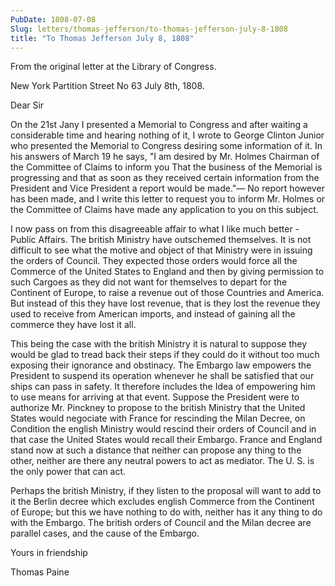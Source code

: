 ```yaml
---
PubDate: 1808-07-08
Slug: letters/thomas-jefferson/to-thomas-jefferson-july-8-1808
title: "To Thomas Jefferson July 8, 1808"
---
```


   From the original letter at the Library of Congress.
   
   New York Partition Street No 63 July 8th, 1808.

   Dear Sir

   On the 21st Jany I presented a Memorial to Congress and after
   waiting a considerable time and hearing nothing of it, I wrote to George
   Clinton Junior who presented the Memorial to Congress desiring some
   information of it. In his answers of March 19 he says, "I am desired by
   Mr. Holmes Chairman of the Committee of Claims to inform you That the
   business of the Memorial is progressing and that as soon as they received
   certain information from the President and Vice President a report would
   be made."&mdash; No report however has been made, and I write this letter to
   request you to inform Mr. Holmes or the Committee of Claims have made any
   application to you on this subject.

   I now pass on from this disagreeable affair to what I like much
   better - Public Affairs. The british Ministry have outschemed themselves. It
   is not difficult to see what the motive and object of that Ministry were
   in issuing the orders of Council. They expected those orders would force all
   the Commerce of the United States to England and then by giving permission to such 
   Cargoes as they did not want for themselves to depart
   for the Continent of Europe, to raise a revenue out of those Countries and
   America. But instead of this they have lost revenue, that is they lost the revenue 
   they used to receive from American imports, and instead of gaining all the commerce
   they have lost it all.

   This being the case with the british Ministry it is natural to suppose
   they would be glad to tread back their steps if they could do it without
   too much exposing their ignorance and obstinacy. The Embargo law empowers
   the President to suspend its operation whenever he shall be satisfied that
   our ships can pass in safety. It therefore includes the Idea of empowering
   him to use means for arriving at that event. Suppose the President were to
   authorize Mr. Pinckney to propose to the british Ministry that the United
   States would negociate with France for rescinding the Milan Decree, on
   Condition the english Ministry would rescind their orders of Council and
   in that case the United States would recall their Embargo. France and
   England stand now at such a distance that neither can propose any thing to
   the other, neither are there any neutral powers to act as mediator. The
   U. S. is the only power that can act.

   Perhaps the british Ministry, if they listen to the proposal will want to
   add to it the Berlin decree which excludes english Commerce from the
   Continent of Europe; but this we have nothing to do with, neither has it
   any thing to do with the Embargo. The british orders of Council and the
   Milan decree are parallel cases, and the cause of the Embargo.

   Yours in friendship

   Thomas Paine
